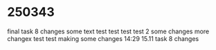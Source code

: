 # 250343
final task 8 changes
some text test test test test 2
some changes more changex test test
making some changes 14:29 15.11
task 8 changes